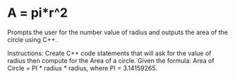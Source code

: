 # A = pi*r^2
Prompts the user for the number value of radius and outputs the area of the circle using C++.

Instructions: Create C++ code statements that will ask for the value of radius then compute for the Area of a circle. 
Given the formula: Area of Circle = PI * radius * radius, where PI = 3.14159265.
